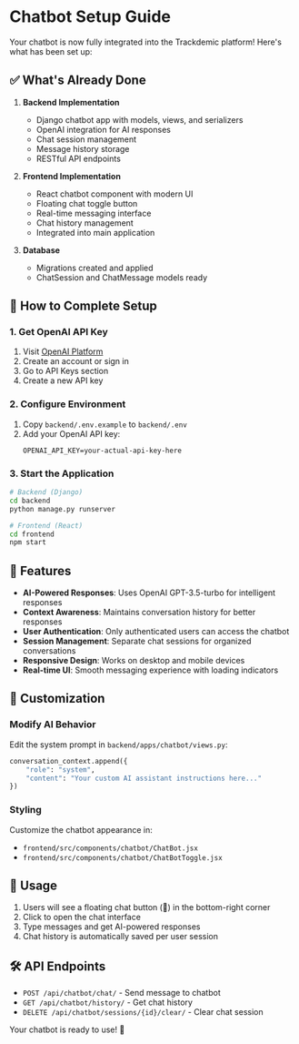 # Chatbot Setup Guide

Your chatbot is now fully integrated into the Trackdemic platform! Here's what has been set up:

## ✅ What's Already Done

1. **Backend Implementation**
   - Django chatbot app with models, views, and serializers
   - OpenAI integration for AI responses
   - Chat session management
   - Message history storage
   - RESTful API endpoints

2. **Frontend Implementation**
   - React chatbot component with modern UI
   - Floating chat toggle button
   - Real-time messaging interface
   - Chat history management
   - Integrated into main application

3. **Database**
   - Migrations created and applied
   - ChatSession and ChatMessage models ready

## 🚀 How to Complete Setup

### 1. Get OpenAI API Key
1. Visit [OpenAI Platform](https://platform.openai.com/)
2. Create an account or sign in
3. Go to API Keys section
4. Create a new API key

### 2. Configure Environment
1. Copy `backend/.env.example` to `backend/.env`
2. Add your OpenAI API key:
   ```
   OPENAI_API_KEY=your-actual-api-key-here
   ```

### 3. Start the Application
```bash
# Backend (Django)
cd backend
python manage.py runserver

# Frontend (React)
cd frontend
npm start
```

## 🎯 Features

- **AI-Powered Responses**: Uses OpenAI GPT-3.5-turbo for intelligent responses
- **Context Awareness**: Maintains conversation history for better responses
- **User Authentication**: Only authenticated users can access the chatbot
- **Session Management**: Separate chat sessions for organized conversations
- **Responsive Design**: Works on desktop and mobile devices
- **Real-time UI**: Smooth messaging experience with loading indicators

## 🔧 Customization

### Modify AI Behavior
Edit the system prompt in `backend/apps/chatbot/views.py`:
```python
conversation_context.append({
    "role": "system",
    "content": "Your custom AI assistant instructions here..."
})
```

### Styling
Customize the chatbot appearance in:
- `frontend/src/components/chatbot/ChatBot.jsx`
- `frontend/src/components/chatbot/ChatBotToggle.jsx`

## 📱 Usage

1. Users will see a floating chat button (🤖) in the bottom-right corner
2. Click to open the chat interface
3. Type messages and get AI-powered responses
4. Chat history is automatically saved per user session

## 🛠️ API Endpoints

- `POST /api/chatbot/chat/` - Send message to chatbot
- `GET /api/chatbot/history/` - Get chat history
- `DELETE /api/chatbot/sessions/{id}/clear/` - Clear chat session

Your chatbot is ready to use! 🎉